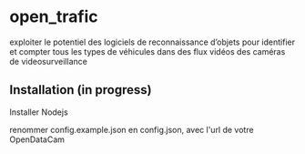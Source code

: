 # open_trafic
exploiter le potentiel des logiciels de reconnaissance d’objets pour identifier et compter tous les types de véhicules dans des flux vidéos des caméras de videosurveillance

## Installation (in progress)

Installer Nodejs

renommer config.example.json en config.json, avec l'url de votre OpenDataCam